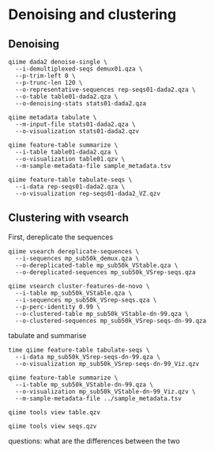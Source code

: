 # Denoising and clustering

## Denoising

```
qiime dada2 denoise-single \
  --i-demultiplexed-seqs demux01.qza \
  --p-trim-left 0 \
  --p-trunc-len 120 \
  --o-representative-sequences rep-seqs01-dada2.qza \
  --o-table table01-dada2.qza \
  --o-denoising-stats stats01-dada2.qza
```

```
qiime metadata tabulate \
  --m-input-file stats01-dada2.qza \
  --o-visualization stats01-dada2.qzv
```

```
qiime feature-table summarize \
  --i-table table01-dada2.qza \
  --o-visualization table01.qzv \
  --m-sample-metadata-file sample_metadata.tsv
```

```
qiime feature-table tabulate-seqs \
  --i-data rep-seqs01-dada2.qza \
  --o-visualization rep-seqs01-dada2_VZ.qzv
```

## Clustering with vsearch

First, dereplicate the sequences

```
qiime vsearch dereplicate-sequences \
  --i-sequences mp_sub50k_demux.qza \
  --o-dereplicated-table mp_sub50k_VStable.qza \
  --o-dereplicated-sequences mp_sub50k_VSrep-seqs.qza
```

```
qiime vsearch cluster-features-de-novo \
  --i-table mp_sub50k_VStable.qza \
  --i-sequences mp_sub50k_VSrep-seqs.qza \
  --p-perc-identity 0.99 \
  --o-clustered-table mp_sub50k_VStable-dn-99.qza \
  --o-clustered-sequences mp_sub50k_VSrep-seqs-dn-99.qza
```

tabulate and summarise

```
time qiime feature-table tabulate-seqs \
  --i-data mp_sub50k_VSrep-seqs-dn-99.qza \
  --o-visualization mp_sub50k_VSrep-seqs-dn-99_Viz.qzv
```

```
qiime feature-table summarize \
  --i-table mp_sub50k_VStable-dn-99.qza \
  --o-visualization mp_sub50k_VStable-dn-99_Viz.qzv \
  --m-sample-metadata-file ../sample_metadata.tsv
```

```
qiime tools view table.qzv
```

```
qiime tools view seqs.qzv
```

questions: what are the differences between the two 



